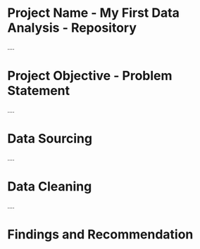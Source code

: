 # Project Name - My First Data Analysis - Repository



....
# Project Objective - Problem Statement


....
# Data Sourcing


....
# Data Cleaning


....
# Findings and Recommendation
